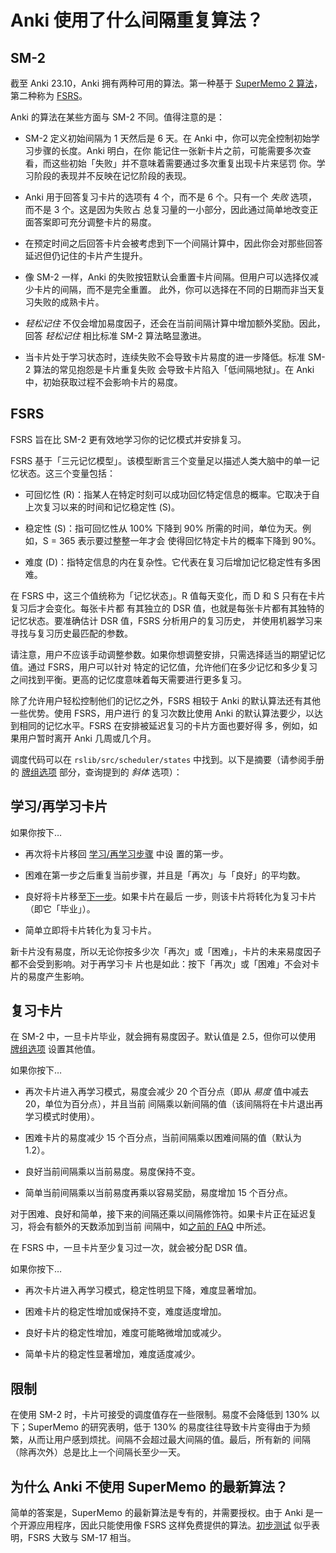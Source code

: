# Anki 使用了什么间隔重复算法？

## SM-2

截至 Anki 23.10，Anki 拥有两种可用的算法。第一种基于
[SuperMemo 2 算法](http://www.supermemo.com/english/ol/sm2.htm)，第二种称为
[FSRS](https://github.com/open-spaced-repetition)。

Anki 的算法在某些方面与 SM-2 不同。值得注意的是：

- SM-2 定义初始间隔为 1 天然后是 6 天。在 Anki 中，你可以完全控制初始学习步骤的长度。Anki 明白，在你
  能记住一张新卡片之前，可能需要多次查看，而这些初始「失败」并不意味着需要通过多次重复出现卡片来惩罚
  你。学习阶段的表现并不反映在记忆阶段的表现。

- Anki 用于回答复习卡片的选项有 4 个，而不是 6 个。只有一个 _失败_ 选项，而不是 3 个。这是因为失败占
  总复习量的一小部分，因此通过简单地改变正面答案即可充分调整卡片的易度。

- 在预定时间之后回答卡片会被考虑到下一个间隔计算中，因此你会对那些回答延迟但仍记住的卡片产生提升。

- 像 SM-2 一样，Anki 的失败按钮默认会重置卡片间隔。但用户可以选择仅减少卡片的间隔，而不是完全重置。
  此外，你可以选择在不同的日期而非当天复习失败的成熟卡片。

- _轻松记住_ 不仅会增加易度因子，还会在当前间隔计算中增加额外奖励。因此，回答 _轻松记住_ 相比标准
  SM-2 算法略显激进。

- 当卡片处于学习状态时，连续失败不会导致卡片易度的进一步降低。标准 SM-2 算法的常见抱怨是卡片重复失败
  会导致卡片陷入「低间隔地狱」。在 Anki 中，初始获取过程不会影响卡片的易度。

## FSRS

FSRS 旨在比 SM-2 更有效地学习你的记忆模式并安排复习。

FSRS 基于「三元记忆模型」。该模型断言三个变量足以描述人类大脑中的单一记忆状态。这三个变量包括：

- 可回忆性 (R)：指某人在特定时刻可以成功回忆特定信息的概率。它取决于自上次复习以来的时间和记忆稳定性
  (S)。

- 稳定性 (S)：指可回忆性从 100% 下降到 90% 所需的时间，单位为天。例如，S = 365 表示要过整整一年才会
  使得回忆特定卡片的概率下降到 90%。

- 难度 (D)：指特定信息的内在复杂性。它代表在复习后增加记忆稳定性有多困难。

在 FSRS 中，这三个值统称为「记忆状态」。R 值每天变化，而 D 和 S 只有在卡片复习后才会变化。每张卡片都
有其独立的 DSR 值，也就是每张卡片都有其独特的记忆状态。要准确估计 DSR 值，FSRS 分析用户的复习历史，
并使用机器学习来寻找与复习历史最匹配的参数。

请注意，用户不应该手动调整参数。如果你想调整安排，只需选择适当的期望记忆值。通过 FSRS，用户可以针对
特定的记忆值，允许他们在多少记忆和多少复习之间找到平衡。更高的记忆度意味着每天需要进行更多复习。

除了允许用户轻松控制他们的记忆之外，FSRS 相较于 Anki 的默认算法还有其他一些优势。使用 FSRS，用户进行
的复习次数比使用 Anki 的默认算法要少，以达到相同的记忆水平。FSRS 在安排被延迟复习的卡片方面也要好得
多，例如，如果用户暂时离开 Anki 几周或几个月。

调度代码可以在 `rslib/src/scheduler/states` 中找到。以下是摘要（请参阅手册的
[牌组选项](https://docs.ankiweb.net/deck-options.html) 部分，查询提到的 _斜体_ 选项）：

## 学习/再学习卡片

如果你按下…​

- 再次将卡片移回 [学习/再学习步骤](https://docs.ankiweb.net/deck-options.html?#learning-steps) 中设
  置的第一步。

- 困难在第一步之后重复当前步骤，并且是「再次」与「良好」的平均数。

- 良好将卡片移至[下一步](https://docs.ankiweb.net/deck-options.html?#learning-steps)。如果卡片在最后
  一步，则该卡片将转化为复习卡片（即它「毕业」）。

- 简单立即将卡片转化为复习卡片。

新卡片没有易度，所以无论你按多少次「再次」或「困难」，卡片的未来易度因子都不会受到影响。对于再学习卡
片也是如此：按下「再次」或「困难」不会对卡片的易度产生影响。

## 复习卡片

在 SM-2 中，一旦卡片毕业，就会拥有易度因子。默认值是 2.5，但你可以使用
[牌组选项](https://docs.ankiweb.net/deck-options.html?#starting-ease) 设置其他值。

如果你按下…​

- 再次卡片进入再学习模式，易度会减少 20 个百分点（即从 _易度_ 值中减去 20，单位为百分点），并且当前
  间隔乘以新间隔的值（该间隔将在卡片退出再学习模式时使用）。

- 困难卡片的易度减少 15 个百分点，当前间隔乘以困难间隔的值（默认为 1.2）。

- 良好当前间隔乘以当前易度。易度保持不变。

- 简单当前间隔乘以当前易度再乘以容易奖励，易度增加 15 个百分点。

对于困难、良好和简单，接下来的间隔还乘以间隔修饰符。如果卡片正在延迟复习，将会有额外的天数添加到当前
间隔中，如[之前的 FAQ](https://faqs.ankiweb.net/due-times-after-a-break.html) 中所述。

在 FSRS 中，一旦卡片至少复习过一次，就会被分配 DSR 值。

如果你按下…​

- 再次卡片进入再学习模式，稳定性明显下降，难度显著增加。

- 困难卡片的稳定性增加或保持不变，难度适度增加。

- 良好卡片的稳定性增加，难度可能略微增加或减少。

- 简单卡片的稳定性显著增加，难度适度减少。

## 限制

在使用 SM-2 时，卡片可接受的调度值存在一些限制。易度不会降低到 130% 以下；SuperMemo 的研究表明，低于
130% 的易度往往导致卡片变得由于为频繁，从而让用户感到烦扰。间隔不会超过最大间隔的值。最后，所有新的
间隔（除再次外）总是比上一个间隔长至少一天。

## 为什么 Anki 不使用 SuperMemo 的最新算法？

简单的答案是，SuperMemo 的最新算法是专有的，并需要授权。由于 Anki 是一个开源应用程序，因此只能使用像
FSRS 这样免费提供的算法。[初步测试](https://github.com/open-spaced-repetition/fsrs-vs-sm17) 似乎表
明，FSRS 大致与 SM-17 相当。
